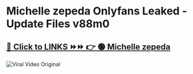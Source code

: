 
 # Michelle zepeda Onlyfans Leaked - Update Files v88m0

## <h2><a href="https://clipsfans.com/Michelle_zepeda&ref=git">🔗 Click to LINKS ⏩⏩ 👉 🟢 Michelle zepeda </a></h2>

<a href="https://clipsfans.com/Michelle_zepeda&ref=git" rel="nofollow" data-target="animated-image.originalLink"><img src="https://i.ibb.co.com/xMMVF88/686577567.gif" alt="Viral Video Original" style="max-width: 100%; display: inline-block;" data-target="animated-image.originalImage"></a>

